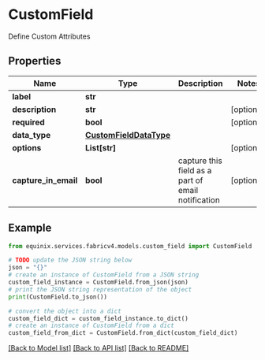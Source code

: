 # CustomField

Define Custom Attributes

## Properties

Name | Type | Description | Notes
------------ | ------------- | ------------- | -------------
**label** | **str** |  | 
**description** | **str** |  | [optional] 
**required** | **bool** |  | [optional] 
**data_type** | [**CustomFieldDataType**](CustomFieldDataType.md) |  | 
**options** | **List[str]** |  | [optional] 
**capture_in_email** | **bool** | capture this field as a part of email notification | [optional] 

## Example

```python
from equinix.services.fabricv4.models.custom_field import CustomField

# TODO update the JSON string below
json = "{}"
# create an instance of CustomField from a JSON string
custom_field_instance = CustomField.from_json(json)
# print the JSON string representation of the object
print(CustomField.to_json())

# convert the object into a dict
custom_field_dict = custom_field_instance.to_dict()
# create an instance of CustomField from a dict
custom_field_from_dict = CustomField.from_dict(custom_field_dict)
```
[[Back to Model list]](../README.md#documentation-for-models) [[Back to API list]](../README.md#documentation-for-api-endpoints) [[Back to README]](../README.md)


